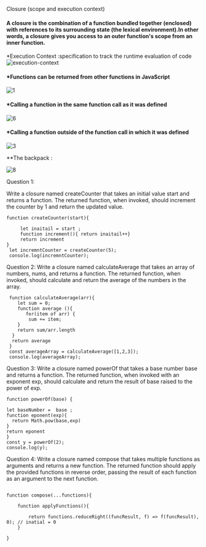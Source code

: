 Closure (scope and execution context)

#### A closure is the combination of a function bundled together (enclosed) with references to its surrounding state (the lexical environment).In other words, a closure gives you access to an outer function's scope from an inner function. 

*Execution Context :specification to track the runtime evaluation of code
 ![execution-context](https://github.com/alaa-abuhani/Mastering-JavaScript-in-20Days/assets/65255601/bc9ca27a-c48c-4772-b1ee-d33c3ea50f40)

#### *Functions can be returned from other functions in JavaScript
![1](https://github.com/alaa-abuhani/Mastering-JavaScript-in-20Days/assets/65255601/c4e4bffb-8e95-4980-9b5d-c2e8631723aa)

#### *Calling a function in the same function call as it was defined

![6](https://github.com/alaa-abuhani/Mastering-JavaScript-in-20Days/assets/65255601/e7ffd35a-daa0-45fb-b396-372653e26dbd)

#### *Calling a function outside of the function call in which it was defined


![3](https://github.com/alaa-abuhani/Mastering-JavaScript-in-20Days/assets/65255601/0c375734-aee6-41ea-8f85-9c0f03d8edc7)

**The backpack :

![8](https://github.com/alaa-abuhani/Mastering-JavaScript-in-20Days/assets/65255601/84816bf0-2f1c-4758-9421-cded36367ccb)

Question 1:

Write a closure named createCounter that takes an initial value start and returns a function. The returned function, when invoked, should increment the counter by 1 and return the updated value.

```
function createCounter(start){

     let inaitail = start ;
     function increment(){ return inaitail++} 
     return increment
}
 let incremntCounter = createCounter(5);
 console.log(incremntCounter);
```


Question 2:
Write a closure named calculateAverage that takes an array of numbers, nums, and returns a function. The returned function, when invoked, should calculate and return the average of the numbers in the array.
```
 function calculateAverage(arr){
    let sum = 0;
    function average (){
       for(item of arr) {
        sum += item;
    }
    return sum/arr.length
  }
  return average
 }
 const averageArray = calculateAverage([1,2,3]);
 console.log(averageArray);

```
Question 3:
Write a closure named powerOf that takes a base number base and returns a function. The returned function, when invoked with an exponent exp, should calculate and return the result of base raised to the power of exp.

```
function powerOf(base) {

let baseNumber =  base ;
function eponent(exp){
  return Math.pow(base,exp)
}
return eponent
}
const y = powerOf(2);
console.log(y);
```
Question 4:
Write a closure named compose that takes multiple functions as arguments and returns a new function. The returned function should apply the provided functions in reverse order, passing the result of each function as an argument to the next function.

```

function compose(...functions){
   
    function applyFunctions(){

        return functions.reduceRight((funcResult, f) => f(funcResult), 0); // inatial = 0 
    }
 
}

```








